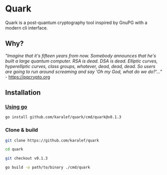 # Quark

Quark is a post-quantum cryptography tool inspired by GnuPG with a modern cli interface.

## Why?

*"Imagine that it's fifteen years from now. Somebody announces that he's built a large quantum computer. RSA is dead. DSA is dead. Elliptic curves, hyperelliptic curves, class groups, whatever, dead, dead, dead. So users are going to run around screaming and say 'Oh my God, what do we do?'..."* - https://pqcrypto.org

## Installation

### [Using go](https://pkg.go.dev/cmd/go#hdr-Compile_and_install_packages_and_dependencies)
```sh
go install github.com/karalef/quark/cmd/quark@v0.1.3
```

### Clone & build
```sh
git clone https://github.com/karalef/quark

cd quark

git checkout v0.1.3

go build -o path/to/binary ./cmd/quark
```